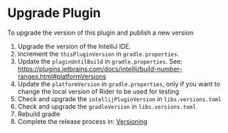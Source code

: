 # Upgrade Plugin

To upgrade the version of this plugin and publish a new version

1. Upgrade the version of the IntelliJ IDE.
2. Increment the `thisPluginVersion` in `gradle.properties`.
3. Update the `pluginUntilBuild` in `gradle.properties`.
   See: https://plugins.jetbrains.com/docs/intellij/build-number-ranges.html#platformVersions
4. Update the `platformVersion` in `gradle.properties`, only if you want to change the local version of Rider to be used
   for testing
5. Check and upgrade the `intellijPluginVersion` in `libs.versions.toml`
6. Check and upgrade the `gradleVersion` in `libs.versions.toml`
7. Rebuild gradle
8. Complete the release process in: [Versioning](CONTRIBUTING.md#Versioning)